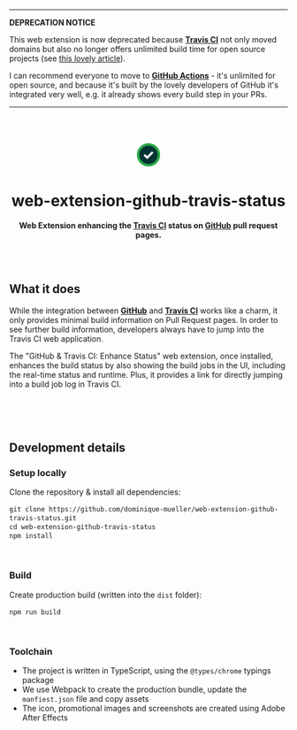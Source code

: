 <br>

---

**DEPRECATION NOTICE**

This web extension is now deprecated because **[Travis CI](https://travis-ci.org/)** not only moved domains but also no longer offers
unlimited build time for open source projects (see
[this lovely article](https://www.jeffgeerling.com/blog/2020/travis-cis-new-pricing-plan-threw-wrench-my-open-source-works)).

I can recommend everyone to move to **[GitHub Actions](https://github.com/features/actions)** - it's unlimited for open source, and because
it's built by the lovely developers of GitHub it's integrated very well, e.g. it already shows every build step in your PRs.

---

<br><br>

<div align="center">

![Github & Travis CI Enhance Status Logo](/assets/icon-48.png?raw=true)

# web-extension-github-travis-status

**Web Extension enhancing the [Travis CI](https://travis-ci.org/) status on [GitHub](https://github.com/) pull request pages.**

</div>

<br><br>

## What it does

While the integration between **[GitHub](https://github.com/)** and **[Travis CI](https://travis-ci.org/)** works like a charm, it only
provides minimal build information on Pull Request pages. In order to see further build information, developers always have to jump into
the Travis CI web application.

The "GitHub & Travis CI: Enhance Status" web extension, once installed, enhances the build status by also showing the build jobs in the UI,
including the real-time status and runtime. Plus, it provides a link for directly jumping into a build job log in Travis CI.

<br><br><br>

## Development details

### Setup locally

Clone the repository & install all dependencies:

```
git clone https://github.com/dominique-mueller/web-extension-github-travis-status.git
cd web-extension-github-travis-status
npm install
```

<br>

### Build

Create production build (written into the `dist` folder):

```
npm run build
```

<br>

### Toolchain

- The project is written in TypeScript, using the `@types/chrome` typings package
- We use Webpack to create the production bundle, update the `manfiest.json` file and copy assets
- The icon, promotional images and screenshots are created using Adobe After Effects
